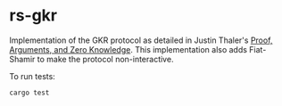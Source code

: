 # rs-gkr

Implementation of the GKR protocol as detailed in Justin Thaler's [Proof, Arguments, and Zero Knowledge](https://people.cs.georgetown.edu/jthaler/ProofsArgsAndZK.html). 
This implementation also adds Fiat-Shamir to make the protocol non-interactive. 

To run tests: 

```
cargo test
```
